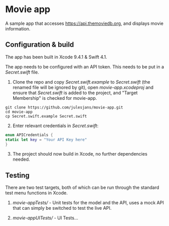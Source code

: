 
# Movie app  #

A sample app that accesses https://api.themoviedb.org,  and displays movie information.

##  Configuration & build ##

The app has been built in Xcode 9.4.1 & Swift 4.1.

The  app needs to be configured with an API token. This needs to be put in a *Secret.swift* file.

1. Clone the repo and copy *Secret.swift.example*  to *Secret.swift* (the renamed file will be ignored by git), open *movie-app.xcodeproj* and ensure that *Secret.swift* is  added to the project, 
and "Target Membership" is checked for movie-app.

```
git clone https://github.com/julesjans/movie-app.git
cd movie-app
cp Secret.swift.example Secret.swift
```
2. Enter relevant credentials in *Secret.swift*:

```Swift
enum APICredentials {
static let key = "Your API Key here"
}
```
3. The project should now build in Xcode, no further dependencies needed.


##  Testing ##

There are two test targets, both of which can be run through the standard test menu functions in Xcode.

1. *movie-appTests/* - Unit tests for the model and the API, uses a mock API that can simply be switched to test the live API.

2. *movie-appUITests/* - UI Tests...
